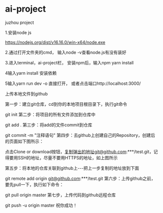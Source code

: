 # ai-project
juzhou project


1.安装node js

https://nodejs.org/dist/v16.16.0/win-x64/node.exe


2.通过打开文件夹的cmd， 输入node -v查看node.js有没有装好

3.进入terminal，ai-project栏， 安装npm后，输入npm yarn install

4输入yarn install 安装依赖

5输入yarn run dev -o 直接打开， 或者点击端口http://localhost:3000/ 


上传本地文件到github

第一步：建立git仓库，cd到你的本地项目根目录下，执行git命令

git init
第二步：将项目的所有文件添加到仓库中

git add .
第三步：将add的文件commit到仓库

git commit -m "注释语句"
第四步：去github上创建自己的Repository，创建后的页面如下图所示：


点击Clone or download按钮，复制弹出的地址git@github.com:***/test.git，记得要用SSH的地址，尽量不要用HTTPS的地址，如上图所示

第五步：将本地的仓库关联到github上---把上一步复制的地址放到下面

git remote add origin git@github.com:***/test.git
第六步：上传github之前，要先pull一下，执行如下命令：

git pull origin master
第七步，上传代码到github远程仓库

git push -u origin master
祝你成功！